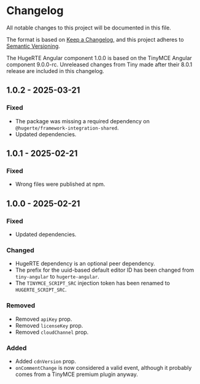 # Changelog
All notable changes to this project will be documented in this file.

The format is based on [Keep a Changelog](https://keepachangelog.com/en/1.0.0/),
and this project adheres to [Semantic Versioning](https://semver.org/spec/v2.0.0.html).

The HugeRTE Angular component 1.0.0 is based on the TinyMCE Angular component 9.0.0-rc. Unreleased changes from Tiny made after their 8.0.1 release are included in this changelog.

## 1.0.2 - 2025-03-21

### Fixed
- The package was missing a required dependency on `@hugerte/framework-integration-shared`.
- Updated dependencies.

## 1.0.1 - 2025-02-21

### Fixed
- Wrong files were published at npm.

## 1.0.0 - 2025-02-21

### Fixed
- Updated dependencies.

### Changed
- HugeRTE dependency is an optional peer dependency.
- The prefix for the uuid-based default editor ID has been changed from `tiny-angular` to `hugerte-angular`.
- The `TINYMCE_SCRIPT_SRC` injection token has been renamed to `HUGERTE_SCRIPT_SRC`.

### Removed
- Removed `apiKey` prop.
- Removed `licenseKey` prop.
- Removed `cloudChannel` prop.

### Added
- Added `cdnVersion` prop.
- `onCommentChange` is now considered a valid event, although it probably comes from a TinyMCE premium plugin anyway.
